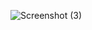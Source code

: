 ![Screenshot (3)](https://user-images.githubusercontent.com/109066790/178486196-a11a252b-bdd2-4a12-a161-1a4b0ea7ef61.png)
